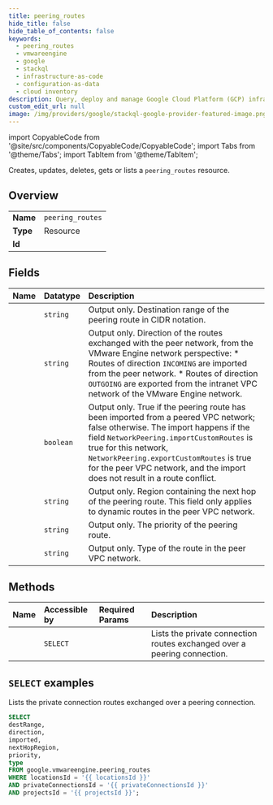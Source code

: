 ```yaml
---
title: peering_routes
hide_title: false
hide_table_of_contents: false
keywords:
  - peering_routes
  - vmwareengine
  - google
  - stackql
  - infrastructure-as-code
  - configuration-as-data
  - cloud inventory
description: Query, deploy and manage Google Cloud Platform (GCP) infrastructure and resources using SQL
custom_edit_url: null
image: /img/providers/google/stackql-google-provider-featured-image.png
---
```


import CopyableCode from '@site/src/components/CopyableCode/CopyableCode';
import Tabs from '@theme/Tabs';
import TabItem from '@theme/TabItem';

Creates, updates, deletes, gets or lists a <code>peering_routes</code> resource.

## Overview
<table><tbody>
<tr><td><b>Name</b></td><td><code>peering_routes</code></td></tr>
<tr><td><b>Type</b></td><td>Resource</td></tr>
<tr><td><b>Id</b></td><td><CopyableCode code="google.vmwareengine.peering_routes" /></td></tr>
</tbody></table>

## Fields
| Name | Datatype | Description |
|:-----|:---------|:------------|
| <CopyableCode code="destRange" /> | `string` | Output only. Destination range of the peering route in CIDR notation. |
| <CopyableCode code="direction" /> | `string` | Output only. Direction of the routes exchanged with the peer network, from the VMware Engine network perspective: * Routes of direction `INCOMING` are imported from the peer network. * Routes of direction `OUTGOING` are exported from the intranet VPC network of the VMware Engine network. |
| <CopyableCode code="imported" /> | `boolean` | Output only. True if the peering route has been imported from a peered VPC network; false otherwise. The import happens if the field `NetworkPeering.importCustomRoutes` is true for this network, `NetworkPeering.exportCustomRoutes` is true for the peer VPC network, and the import does not result in a route conflict. |
| <CopyableCode code="nextHopRegion" /> | `string` | Output only. Region containing the next hop of the peering route. This field only applies to dynamic routes in the peer VPC network. |
| <CopyableCode code="priority" /> | `string` | Output only. The priority of the peering route. |
| <CopyableCode code="type" /> | `string` | Output only. Type of the route in the peer VPC network. |

## Methods
| Name | Accessible by | Required Params | Description |
|:-----|:--------------|:----------------|:------------|
| <CopyableCode code="list" /> | `SELECT` | <CopyableCode code="locationsId, privateConnectionsId, projectsId" /> | Lists the private connection routes exchanged over a peering connection. |

## `SELECT` examples

Lists the private connection routes exchanged over a peering connection.

```sql
SELECT
destRange,
direction,
imported,
nextHopRegion,
priority,
type
FROM google.vmwareengine.peering_routes
WHERE locationsId = '{{ locationsId }}'
AND privateConnectionsId = '{{ privateConnectionsId }}'
AND projectsId = '{{ projectsId }}'; 
```
